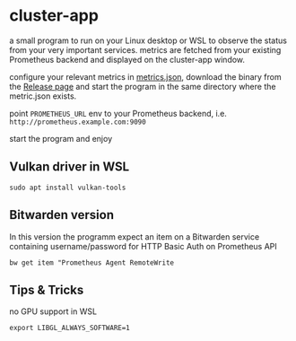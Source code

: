 # cluster-app

a small program to run on your Linux desktop or WSL to observe the status from your very important services.
metrics are fetched from your existing Prometheus backend and displayed on the cluster-app window.

configure your relevant metrics in [metrics.json](metrics.json), download the binary from the [Release page](https://github.com/eumel8/cluster-app/releases) and start the program in the same directory where the metric.json exists.

point `PROMETHEUS_URL` env to your Prometheus backend, i.e. `http://prometheus.example.com:9090`

start the program and enjoy

## Vulkan driver in WSL

```
sudo apt install vulkan-tools
```

## Bitwarden version

In this version the programm expect an item on a Bitwarden service containing username/password for HTTP Basic Auth on
Prometheus API

```
bw get item "Prometheus Agent RemoteWrite
```

## Tips & Tricks

no GPU support in WSL

```
export LIBGL_ALWAYS_SOFTWARE=1
```
